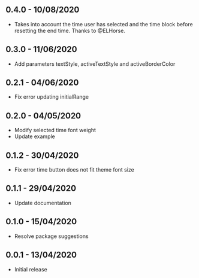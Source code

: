 ## 0.4.0 - 10/08/2020

* Takes into account the time user has selected and the time block before resetting the end time. Thanks to @ELHorse.

## 0.3.0 - 11/06/2020

* Add parameters textStyle, activeTextStyle and activeBorderColor

## 0.2.1 - 04/06/2020

* Fix error updating initialRange

## 0.2.0 - 04/05/2020

* Modify selected time font weight
* Update example

## 0.1.2 - 30/04/2020

* Fix error time button does not fit theme font size

## 0.1.1 - 29/04/2020

* Update documentation

## 0.1.0 - 15/04/2020

* Resolve package suggestions

## 0.0.1 - 13/04/2020

* Initial release